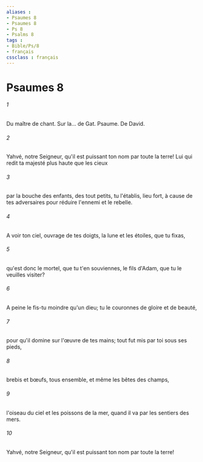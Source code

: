 ```yaml
---
aliases : 
- Psaumes 8
- Psaumes 8
- Ps 8
- Psalms 8
tags : 
- Bible/Ps/8
- français
cssclass : français
---
```


# Psaumes 8

###### 1
Du maître de chant. Sur la... de Gat. Psaume. De David.
###### 2
Yahvé, notre Seigneur, qu'il est puissant ton nom par toute la terre! Lui qui redit ta majesté plus haute que les cieux
###### 3
par la bouche des enfants, des tout petits, tu l'établis, lieu fort, à cause de tes adversaires pour réduire l'ennemi et le rebelle.
###### 4
A voir ton ciel, ouvrage de tes doigts, la lune et les étoiles, que tu fixas,
###### 5
qu'est donc le mortel, que tu t'en souviennes, le fils d'Adam, que tu le veuilles visiter?
###### 6
A peine le fis-tu moindre qu'un dieu; tu le couronnes de gloire et de beauté,
###### 7
pour qu'il domine sur l'œuvre de tes mains; tout fut mis par toi sous ses pieds,
###### 8
brebis et bœufs, tous ensemble, et même les bêtes des champs,
###### 9
l'oiseau du ciel et les poissons de la mer, quand il va par les sentiers des mers.
###### 10
Yahvé, notre Seigneur, qu'il est puissant ton nom par toute la terre!
